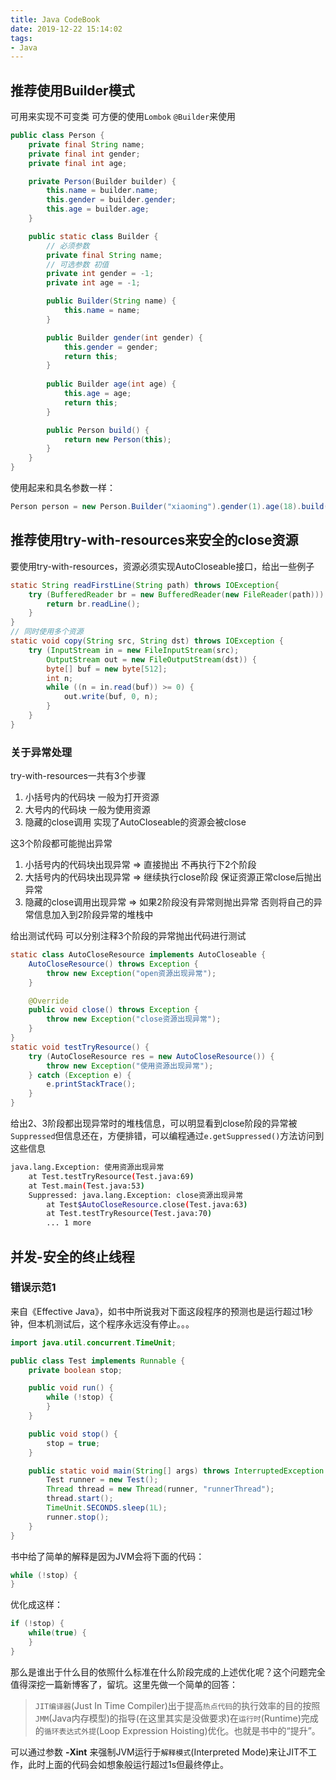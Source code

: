 ```yaml
---
title: Java CodeBook
date: 2019-12-22 15:14:02
tags:
- Java
---
```


## 推荐使用Builder模式
可用来实现不可变类 可方便的使用`Lombok` `@Builder`来使用

```java
public class Person {
    private final String name;
    private final int gender;
    private final int age;

    private Person(Builder builder) {
        this.name = builder.name;
        this.gender = builder.gender;
        this.age = builder.age;
    }

    public static class Builder {
        // 必须参数
        private final String name;
        // 可选参数 初值
        private int gender = -1;
        private int age = -1;

        public Builder(String name) {
            this.name = name;
        }

        public Builder gender(int gender) {
            this.gender = gender;
            return this;
        }
        
        public Builder age(int age) {
            this.age = age;
            return this;
        }

        public Person build() {
            return new Person(this);
        }
    }
}
```
使用起来和具名参数一样：
```java
Person person = new Person.Builder("xiaoming").gender(1).age(18).build();
```

## 推荐使用try-with-resources来安全的close资源
要使用try-with-resources，资源必须实现AutoCloseable接口，给出一些例子

```java
static String readFirstLine(String path) throws IOException{
    try (BufferedReader br = new BufferedReader(new FileReader(path))) {
        return br.readLine();
    }
}
// 同时使用多个资源
static void copy(String src, String dst) throws IOException {
    try (InputStream in = new FileInputStream(src);
        OutputStream out = new FileOutputStream(dst)) {
        byte[] buf = new byte[512];
        int n;
        while ((n = in.read(buf)) >= 0) {
            out.write(buf, 0, n);
        }
    }
}
```

### 关于异常处理
try-with-resources一共有3个步骤
1. 小括号内的代码块 一般为打开资源 
2. 大号内的代码块 一般为使用资源
3. 隐藏的close调用 实现了AutoCloseable的资源会被close

这3个阶段都可能抛出异常  
1. 小括号内的代码块出现异常 => 直接抛出 不再执行下2个阶段 
2. 大括号内的代码块出现异常 => 继续执行close阶段 保证资源正常close后抛出异常 
3. 隐藏的close调用出现异常 => 如果2阶段没有异常则抛出异常 否则将自己的异常信息加入到2阶段异常的堆栈中 

给出测试代码 可以分别注释3个阶段的异常抛出代码进行测试
```java
static class AutoCloseResource implements AutoCloseable {
    AutoCloseResource() throws Exception {
        throw new Exception("open资源出现异常");
    }

    @Override
    public void close() throws Exception {
        throw new Exception("close资源出现异常");
    }
}
static void testTryResource() {
    try (AutoCloseResource res = new AutoCloseResource()) {
        throw new Exception("使用资源出现异常");
    } catch (Exception e) {
        e.printStackTrace();
    }
}
```
给出2、3阶段都出现异常时的堆栈信息，可以明显看到close阶段的异常被`Suppressed`但信息还在，方便排错，可以编程通过`e.getSuppressed()`方法访问到这些信息
```bash
java.lang.Exception: 使用资源出现异常
	at Test.testTryResource(Test.java:69)
	at Test.main(Test.java:53)
	Suppressed: java.lang.Exception: close资源出现异常
		at Test$AutoCloseResource.close(Test.java:63)
		at Test.testTryResource(Test.java:70)
		... 1 more
```

## 并发-安全的终止线程

### 错误示范1
来自《Effective Java》，如书中所说我对下面这段程序的预测也是运行超过1秒钟，但本机测试后，这个程序永远没有停止。。。
```java
import java.util.concurrent.TimeUnit;

public class Test implements Runnable {
    private boolean stop;

    public void run() {
        while (!stop) {
        }
    }

    public void stop() {
        stop = true;
    }

    public static void main(String[] args) throws InterruptedException {
        Test runner = new Test();
        Thread thread = new Thread(runner, "runnerThread");
        thread.start();
        TimeUnit.SECONDS.sleep(1L);
        runner.stop(); 
    }
}
```
书中给了简单的解释是因为JVM会将下面的代码：
```java
while (!stop) {
}
```
优化成这样：
```java
if (!stop) {
    while(true) {
    }
}
```
那么是谁出于什么目的依照什么标准在什么阶段完成的上述优化呢？这个问题完全值得深挖一篇新博客了，留坑。这里先做一个简单的回答：
> `JIT编译器`(Just In Time Compiler)出于提高`热点代码`的执行效率的目的按照`JMM`(Java内存模型)的指导(在这里其实是没做要求)在`运行时`(Runtime)完成的`循环表达式外提`(Loop Expression Hoisting)优化。也就是书中的“提升”。

可以通过参数 **-Xint** 来强制JVM运行于`解释模式`(Interpreted Mode)来让JIT不工作，此时上面的代码会如想象般运行超过1s但最终停止。







